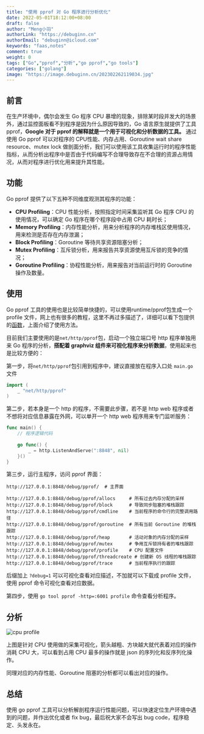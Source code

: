 ```yaml
---
title: "使用 pprof 对 Go 程序进行分析优化"
date: 2022-05-01T18:12:00+08:00
draft: false
author: "Meng小羽"
authorLink: "https://debuginn.cn"
authorEmail: "debuginn@icloud.com"
keywords: "faas,notes"
comment: true
weight: 0
tags: ["Go","pprof","分析","go pprof","go tools"]
categories: ["golang"]
image: "https://image.debuginn.cn/202302262119034.jpg"
---
```


## 前言

在生产环境中，偶尔会发生 Go 程序 CPU 暴增的现象，排除某时段并发大的场景外，通过监控面板看不到程序是因为什么原因导致的，Go 语言原生就提供了工具 pprof，**Google 对于 pprof 的解释就是一个用于可视化和分析数据的工具。** 通过使用 Go pprof 可以对程序的 CPU性能、内存占用、Goroutine wait share resource、mutex lock 做剖面分析，我们可以使用该工具收集运行时的程序性能指标，从而分析出程序中是否由于代码编写不合理导致存在不合理的资源占用情况，从而对程序进行优化用来提升其性能。

## 功能

Go pprof 提供了以下五种不同维度观测其程序的功能：

- **CPU Profiling**：CPU 性能分析，按照指定时间采集监听其 Go 程序 CPU 的使用情况，可以确定 Go 程序在哪个程序段中占用 CPU 耗时长；
- **Memory Profiling**：内存性能分析，用来分析程序的内存堆栈区使用情况，用来检测是否存在内存泄漏；
- **Block Profiling**：Goroutine 等待共享资源阻塞分析；
- **Mutex Profiling**：互斥锁分析，用来报告共享资源使用互斥锁的竞争的情况；
- **Goroutine Profiling**：协程性能分析，用来报告对当前运行时的 Goroutine 操作及数量。

## 使用

Go pprof 工具的使用也是比较简单快捷的，可以使用runtime/pprof包生成一个 profile 文件，网上也有很多的教程，这里不再过多描述了，详细可以看下包提供的[函数](https://pkg.go.dev/runtime/pprof)，上面介绍了使用方法。

目前我们主要使用的是`net/http/pprof`包，启动一个独立端口号 http 程序单独用来 Go 程序的分析，**搭配着 graphviz 组件来可视化程序来分析数据**，使用起来也是比较方便的：

第一步，将`net/http/pprof`包引用到程序中，建议直接放在程序入口处 `main.go` 文件

```go
import (
    _ "net/http/pprof"
)
```

第二步，若本身是一个 http 的程序，不需要此步骤，若不是 http web 程序或者不想将对应信息暴露在外网，可以单开一个 http web 程序用来专门监听服务：

```go
func main() {
    // 程序逻辑代码
    
    go func() {
        _ = http.ListenAndServe(":8848", nil)
    }()
}
```

第三步，运行主程序，访问 pprof 界面：

```sybase
http://127.0.0.1:8848/debug/pprof/  # 主界面

http://127.0.0.1:8848/debug/pprof/allocs     # 所有过去内存分配的采样
http://127.0.0.1:8848/debug/pprof/block      # 导致同步阻塞的堆栈跟踪 
http://127.0.0.1:8848/debug/pprof/cmdline    # 当前程序的命令行的完整调用路径
http://127.0.0.1:8848/debug/pprof/goroutine  # 所有当前 Goroutine 的堆栈跟踪
http://127.0.0.1:8848/debug/pprof/heap       # 活动对象的内存分配的采样
http://127.0.0.1:8848/debug/pprof/mutex      # 争用互斥锁持有者的堆栈跟踪
http://127.0.0.1:8848/debug/pprof/profile    # CPU 配置文件
http://127.0.0.1:8848/debug/pprof/threadcreate # 创建新 OS 线程的堆栈跟踪
http://127.0.0.1:8848/debug/pprof/trace      # 当前程序执行的跟踪
```

后缀加上 `?debug=1` 可以可视化查看对应描述，不加就可以下载成 profile 文件，使用 pprof 命令可视化查看对应数据。

第四步，使用 `go tool pprof -http=:6001 profile` 命令查看分析程序。

## 分析

![cpu profile](https://image.debuginn.cn/202302262125077.png)

上图是针对 CPU 使用做的采集可视化，箭头越粗、方块越大就代表着对应的操作消耗 CPU 大，可以看到占用 CPU 最多的操作就是 json 的序列化和反序列化操作。

同理对应的内存性能、Goroutine 阻塞的分析都可以看出对应的操作。

## 总结

使用 go pprof 工具可以分析解剖程序运行性能问题，可以快速定位生产环境中遇到的问题，并作出优化或者 fix bug，最后祝大家不会写出 bug code，程序稳定、头发永在。